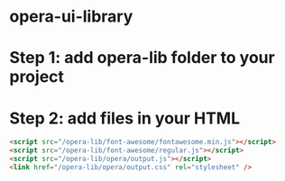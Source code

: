 # opera-ui-library

# Step 1: add opera-lib folder to your project

# Step 2: add files in your HTML

```html
<script src="/opera-lib/font-awesome/fontawesome.min.js"></script>
<script src="/opera-lib/font-awesome/regular.js"></script>
<script src="/opera-lib/opera/output.js"></script>
<link href="/opera-lib/opera/output.css" rel="stylesheet" />
```

